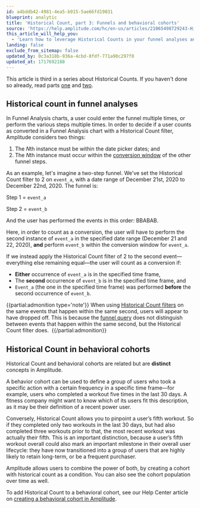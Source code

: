 ```yaml
---
id: a4bddb42-4981-4ea5-b915-5ae66fd19031
blueprint: analytic
title: 'Historical Count, part 3: Funnels and behavioral cohorts'
source: 'https://help.amplitude.com/hc/en-us/articles/21065498729243-Historical-Count-part-3-Funnels-and-behavioral-cohorts'
this_article_will_help_you:
  - 'Learn how to leverage Historical Counts in your funnel analyses and behavioral cohorts'
landing: false
exclude_from_sitemap: false
updated_by: 0c3a318b-936a-4cbd-8fdf-771a90c297f0
updated_at: 1717692188
---
```

This article is third in a series about Historical Counts. If you haven't done so already, read parts [one](/analytics/historical-count-1) and [two](/analytics/historical-count-2).

## Historical count in funnel analyses

In Funnel Analysis charts, a user could enter the funnel multiple times, or perform the various steps multiple times. In order to decide if a user counts as converted in a Funnel Analysis chart with a Historical Count filter, Amplitude considers two things: 

1. The *N*th instance must be within the date picker dates; and
2. The *N*th instance must occur within the [conversion window](/docs/analytics/charts/funnel-analysis/funnel-analysis-build) of the other funnel steps.

As an example, let's imagine a two-step funnel. We've set the Historical Count filter to 2 on `event_a`, with a date range of December 21st, 2020 to December 22nd, 2020. The funnel is:

Step 1 = `event_a`

Step 2 = `event_b`

And the user has performed the events in this order: BBABAB.

Here, in order to count as a conversion, the user will have to perform the second instance of `event_a` in the specified date range (December 21 and 22, 2020), **and** perform `event_b` within the conversion window for `event_a`.

If we instead apply the Historical Count filter of 2 to the second event—everything else remaining equal—the user will count as a conversion if:

* **Either** occurrence of `event_a` is in the specified time frame,
* The **second** occurrence of `event_b` is in the specified time frame, and
* `Event_a` (the one in the specified time frame) was performed **before** the second occurrence of `event_b`.

{{partial:admonition type='note'}}
When using [Historical Count filters](/analytics/historical-count-1) on the same events that happen within the same second, users will appear to have dropped off. This is because the [funnel query](/analytics/charts/funnel-analysis/funnel-analysis-interpret) does not distinguish between events that happen within the same second, but the Historical Count filter does. 
{{/partial:admonition}}

## Historical Count in behavioral cohorts

Historical Count and behavioral cohorts are related but are **distinct** concepts in Amplitude. 

A behavior cohort can be used to define a group of users who took a specific action with a certain frequency in a specific time frame—for example, users who completed a workout five times in the last 30 days. A fitness company might want to know which of its users fit this description, as it may be their definition of a recent power user.

Conversely, Historical Count allows you to pinpoint a user’s fifth workout. So if they completed only two workouts in the last 30 days, but had also completed three workouts prior to that, the most recent workout was actually their fifth. This is an important distinction, because a user’s fifth workout overall could also mark an important milestone in their overall user lifecycle: they have now transitioned into a group of users that are highly likely to retain long-term, or be a frequent purchaser.

Amplitude allows users to combine the power of both, by creating a cohort with historical count as a condition. You can also see the cohort population over time as well.

To add Historical Count to a behavioral cohort, see our Help Center article on [creating a behavioral cohort in Amplitude](/analytics/behavioral-cohorts).
